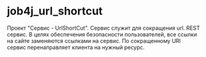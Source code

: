 # job4j_url_shortcut
Проект "Сервис - UrlShortCut". Сервис служит для сокращения url. REST сервис.
В целях обеспечения безопасности пользователей, все ссылки на сайте заменяются ссылками на сервис.
По сокращенному URl сервис перенаправляет клиента на нужный ресурс.